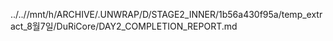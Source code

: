 ../..//mnt/h/ARCHIVE/.UNWRAP/D/STAGE2_INNER/1b56a430f95a/temp_extract_8월7일/DuRiCore/DAY2_COMPLETION_REPORT.md